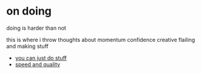 # on doing

doing is harder than not

this is where i throw thoughts about momentum confidence creative flailing and making stuff

- [you can just do stuff](/doing/you-can-just-do-stuff.md)
- [speed and quality](/doing/speed-and-quality.md)
